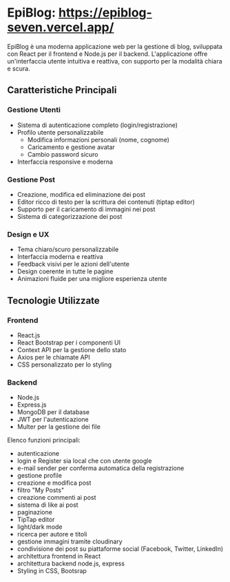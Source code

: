# EpiBlog: https://epiblog-seven.vercel.app/

EpiBlog è una moderna applicazione web per la gestione di blog, sviluppata con React per il frontend e Node.js per il backend. L'applicazione offre un'interfaccia utente intuitiva e reattiva, con supporto per la modalità chiara e scura.

## Caratteristiche Principali

### Gestione Utenti
- Sistema di autenticazione completo (login/registrazione)
- Profilo utente personalizzabile
  - Modifica informazioni personali (nome, cognome)
  - Caricamento e gestione avatar
  - Cambio password sicuro
- Interfaccia responsive e moderna

### Gestione Post
- Creazione, modifica ed eliminazione dei post
- Editor ricco di testo per la scrittura dei contenuti (tiptap editor)
- Supporto per il caricamento di immagini nei post
- Sistema di categorizzazione dei post

### Design e UX
- Tema chiaro/scuro personalizzabile
- Interfaccia moderna e reattiva
- Feedback visivi per le azioni dell'utente
- Design coerente in tutte le pagine
- Animazioni fluide per una migliore esperienza utente

## Tecnologie Utilizzate

### Frontend
- React.js
- React Bootstrap per i componenti UI
- Context API per la gestione dello stato
- Axios per le chiamate API
- CSS personalizzato per lo styling

### Backend
- Node.js
- Express.js
- MongoDB per il database
- JWT per l'autenticazione
- Multer per la gestione dei file

Elenco funzioni principali:
- autenticazione
- login e Register sia local che con utente google
- e-mail sender per conferma automatica della registrazione
- gestione profile
- creazione e modifica post
- filtro "My Posts"
- creazione commenti ai post
- sistema di like ai post
- paginazione
- TipTap editor
- light/dark mode
- ricerca per autore e titoli
- gestione immagini tramite cloudinary
- condivisione dei post su piattaforme social (Facebook, Twitter, LinkedIn)
- architettura frontend in React
- architettura backend node.js, express
- Styling in CSS, Bootsrap
